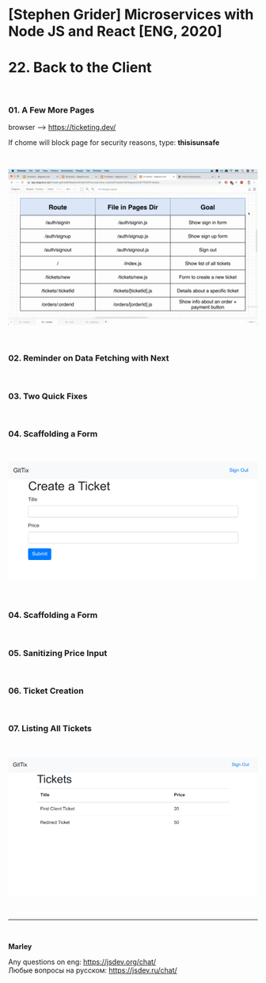 # [Stephen Grider] Microservices with Node JS and React [ENG, 2020]

# 22. Back to the Client

<br/>

### 01. A Few More Pages

browser --> https://ticketing.dev/

If chome will block page for security reasons, type: **thisisunsafe**

<br/>

![Application](/img/pic-22-01.png?raw=true)

<br/>

### 02. Reminder on Data Fetching with Next

<br/>

### 03. Two Quick Fixes

<br/>

### 04. Scaffolding a Form

<br/>

![Application](/img/pic-22-02.png?raw=true)

<br/>

### 04. Scaffolding a Form

<br/>

### 05. Sanitizing Price Input

<br/>

### 06. Ticket Creation

<br/>

### 07. Listing All Tickets

<br/>

![Application](/img/pic-22-03.png?raw=true)

<br/>

---

<br/>

**Marley**

Any questions on eng: https://jsdev.org/chat/  
Любые вопросы на русском: https://jsdev.ru/chat/
